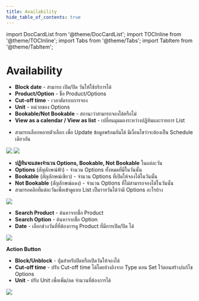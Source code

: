 ```yaml
---
title: Availability
hide_table_of_contents: true
---
```


import DocCardList from '@theme/DocCardList';
import TOCInline from '@theme/TOCInline';
import Tabs from '@theme/Tabs';
import TabItem from '@theme/TabItem';

# Availability

<Tabs>
<TabItem value="details" label="Details" default>

- **Block date** - สามารถ เปิด/ปิด วันให้ใช้บริการได้ 
- **Product/Option** - ชื่อ Product/Options
- **Cut-off time** - เวลาตัดรอบการจอง
- **Unit** - หน่วยของ Options
- **Bookable/Not Bookable** - สถานะว่าสามารถจองได้หรือไม่
- **View as a calendar / View as list** - เปลี่ยนมุมมองระหว่างปฏิทินและรายการ List

<Tabs>
<TabItem value="list" label="List" default>

- สามารถเลือกหลายตัวเลือก เพื่อ Update ข้อมูลพร้อมกันได้ มีเงื่อนไขว่าจะต้องเป็น Schedule เดียวกัน

![](/img/Availability_details.png)
![](/img/Multi-select_Availability.png)

</TabItem>
<TabItem value="calendar" label="Calendar">

- **ปฏิทินจะแสดงจำนวน Options, Bookable, Not Bookable** ในแต่ละวัน
- **Options** (สัญลักษณ์ฟ้า) - จำนวน Options ทั้งหมดที่มีในวันนั้น
- **Bookable** (สัญลักษณ์เขียว) - จำนวน Options ที่เปิดให้จองได้ในวันนั้น
- **Not Bookable** (สัญลักษณ์แดง) - จำนวน Options ที่ไม่สามารถจองได้ในวันนั้น
- สามารถคลิกที่แต่ละวันเพื่อเข้าดูแบบ List เป็นรายวันได้ว่ามี Options อะไรบ้าง

![](/img/Availability_calendar.png)

</TabItem>


</Tabs>

</TabItem>

<TabItem value="filter" label="Filter">

- **Search Product** - ค้นหาจากชื่อ Product
- **Search Option** - ค้นหาจากชื่อ Option
- **Date** - เลือกช่วงวันที่ที่ต้องการดู Product ที่มีการเปิด/ปิด ได้

![](/img/Availability_filter.png)

</TabItem>
<TabItem value="action" label="Action">

**Action Button**  
- **Block/Unblock** - ปุ่มสำหรับปิดหรือเปิดวันให้จองได้
- **Cut-off time** - ปรับ Cut-off time ได้​โดยอ้างอิงจาก Type ตอน Set ไว้ตอนสร้าง/แก้ไข Options
- **Unit** - ปรับ Unit เพื่อเพิ่ม/ลด จำนวนที่ต้องการได้

![](/img/Availability_actiona.png)

</TabItem>
</Tabs>
